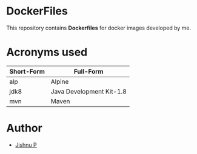 # DockerFiles
This repository contains **Dockerfiles** for docker images developed by me.

# Acronyms used
| Short-Form	| Full-Form 	|
|---	|---	|
| alp 	|  Alpine	|
| jdk8 	|  Java Development Kit-1.8	|
| mvn 	|  Maven	|

# Author
- [Jishnu P](https://jishnujayakumar.github.io)
